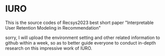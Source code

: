 # IURO
This is the source codes of Recsys2023 best short paper "Interpretable User Retention Modeling in Recommendation"

sorry, I will upload the environment setting and other related information to github within a week, so as to better guide everyone to conduct in-depth research on this impressive work of IURO.